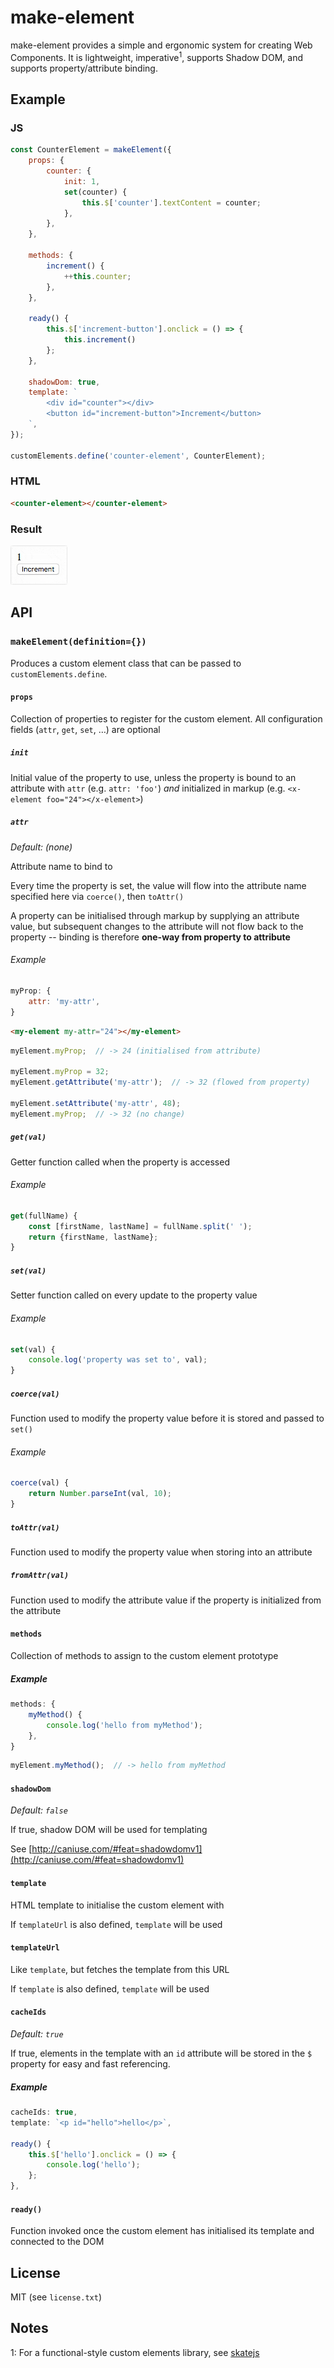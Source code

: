 # make-element

make-element provides a simple and ergonomic system for creating Web Components. It is lightweight, imperative<sup>1</sup>,
supports Shadow DOM, and supports property/attribute binding.

## Example

### JS

```js
const CounterElement = makeElement({
    props: {
        counter: {
            init: 1,
            set(counter) {
                this.$['counter'].textContent = counter;
            },
        },
    },

    methods: {
        increment() {
            ++this.counter;
        },
    },

    ready() {
        this.$['increment-button'].onclick = () => {
            this.increment()
        };
    },

    shadowDom: true,
    template: `
        <div id="counter"></div>
        <button id="increment-button">Increment</button>
    `,
});

customElements.define('counter-element', CounterElement);
```

### HTML

```html
<counter-element></counter-element>
```

### Result

![Counter demo](https://raw.githubusercontent.com/marcoms/make-element/74297415/res/counter-demo.gif)

## API

### `makeElement(definition={})`

Produces a custom element class that can be passed to `customElements.define`.

#### `props`

Collection of properties to register for the custom element. All configuration fields (`attr`, `get`, `set`, &hellip;) are optional

##### `init`

Initial value of the property to use, unless the property is bound to an attribute with `attr` (e.g. `attr: 'foo'`) *and* initialized in markup (e.g. `<x-element foo="24"></x-element>`)

##### `attr`

*Default: (none)*

Attribute name to bind to

Every time the property is set, the value will flow into the attribute name specified here via `coerce()`, then `toAttr()`

A property can be initialised through markup by supplying an attribute value, but subsequent changes to the attribute will not flow back to the property -- binding is therefore **one-way from property to attribute**

###### Example

```js
myProp: {
    attr: 'my-attr',
}
```

```html
<my-element my-attr="24"></my-element>
```

```js
myElement.myProp;  // -> 24 (initialised from attribute)

myElement.myProp = 32;
myElement.getAttribute('my-attr');  // -> 32 (flowed from property)

myElement.setAttribute('my-attr', 48);
myElement.myProp;  // -> 32 (no change)
```

##### `get(val)`

Getter function called when the property is accessed

###### Example

```js
get(fullName) {
    const [firstName, lastName] = fullName.split(' ');
    return {firstName, lastName};
}
```

##### `set(val)`

Setter function called on every update to the property value

###### Example

```js
set(val) {
    console.log('property was set to', val);
}
```

##### `coerce(val)`

Function used to modify the property value before it is stored and passed to `set()`

###### Example

```js
coerce(val) {
    return Number.parseInt(val, 10);
}
```

##### `toAttr(val)`

Function used to modify the property value when storing into an attribute

##### `fromAttr(val)`

Function used to modify the attribute value if the property is initialized from the attribute

#### `methods`

Collection of methods to assign to the custom element prototype

##### Example

```js
methods: {
    myMethod() {
        console.log('hello from myMethod');
    },
}
```

```js
myElement.myMethod();  // -> hello from myMethod
```

#### `shadowDom`

*Default: `false`*

If true, shadow DOM will be used for templating

See [http://caniuse.com/#feat=shadowdomv1](http://caniuse.com/#feat=shadowdomv1)

#### `template`

HTML template to initialise the custom element with

If `templateUrl` is also defined, `template` will be used

#### `templateUrl`

Like `template`, but fetches the template from this URL

If `template` is also defined, `template` will be used

#### `cacheIds`

*Default: `true`*

If true, elements in the template with an `id` attribute will be stored in the `$` property for easy and fast referencing.

##### Example

```js
cacheIds: true,
template: `<p id="hello">hello</p>`,

ready() {
    this.$['hello'].onclick = () => {
        console.log('hello');
    };
},
```

#### `ready()`

Function invoked once the custom element has initialised its template and connected to the DOM

## License

MIT (see `license.txt`)

## Notes

1: For a functional-style custom elements library, see [skatejs](https://github.com/skatejs/skatejs)
